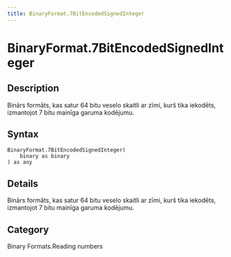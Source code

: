 ```yaml
---
title: BinaryFormat.7BitEncodedSignedInteger
---
```


# BinaryFormat.7BitEncodedSignedInteger


## Description

Binārs formāts, kas satur 64 bitu veselo skaitli ar zīmi, kurš tika iekodēts, izmantojot 7 bitu mainīga garuma kodējumu.


## Syntax

```powerquery
BinaryFormat.7BitEncodedSignedInteger(
    binary as binary
) as any
```


## Details

Binārs formāts, kas satur 64 bitu veselo skaitli ar zīmi, kurš tika iekodēts, izmantojot 7 bitu mainīga garuma kodējumu.



## Category
Binary Formats.Reading numbers
